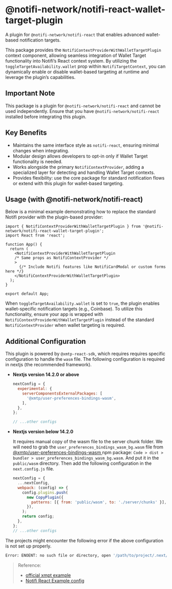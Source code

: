 # @notifi-network/notifi-react-wallet-target-plugin

A plugin for `@notifi-network/notifi-react` that enables advanced wallet-based notification targets.

This package provides the `NotifiContextProviderWithWalletTargetPlugin` context component, allowing seamless integration of Wallet Target functionality into Notifi’s React context system. By utilizing the `toggleTargetAvailability.wallet` prop within `NotifiTargetContext`, you can dynamically enable or disable wallet-based targeting at runtime and leverage the plugin’s capabilities.

## Important Note

This package is a plugin for `@notifi-network/notifi-react` and cannot be used independently. Ensure that you have `@notifi-network/notifi-react` installed before integrating this plugin.

## Key Benefits

- Maintains the same interface style as `notifi-react`, ensuring minimal changes when integrating.
- Modular design allows developers to opt-in only if Wallet Target functionality is needed.
- Works alongside the primary `NotifiContextProvider`, adding a specialized layer for detecting and handling Wallet Target contexts.
- Provides flexibility: use the core package for standard notification flows or extend with this plugin for wallet-based targeting.

## Usage (with @notifi-network/notifi-react)

Below is a minimal example demonstrating how to replace the standard Notifi provider with the plugin-based provider:

```tsx
import { NotifiContextProviderWithWalletTargetPlugin } from '@notifi-network/notifi-react-wallet-target-plugin';
import React from 'react';

function App() {
  return (
    <NotifiContextProviderWithWalletTargetPlugin
    /* Same props as NotifiContextProvider */
    >
      {/* Include Notifi features like NotifiCardModal or custom forms here */}
    </NotifiContextProviderWithWalletTargetPlugin>
  );
}

export default App;
```

When `toggleTargetAvailability.wallet` is set to `true`, the plugin enables wallet-specific notification targets (e.g., Coinbase). To utilize this functionality, ensure your app is wrapped with `NotifiContextProviderWithWalletTargetPlugin` instead of the standard `NotifiContextProvider` when wallet targeting is required.

## Additional Configuration

This plugin is powered by `@xmtp-react-sdk`, which requires requires specific configuration to handle the `wasm` file.
The following configuration is required in nextjs (the recommended framework).

- **Nextjs version 14.2.0 or above**

  ```js
  nextConfig = {
    experimental: {
      serverComponentsExternalPackages: [
        '@xmtp/user-preferences-bindings-wasm',
      ],
    },
  };

  // ...other configs
  ```

- **Nextjs version below 14.2.0**

  It requires manual copy of the wasm file to the server chunk folder. We will need to grab the `user_preferences_bindings_wasm_bg.wasm` file from [@xmtp/user-preferences-bindings-wasm
  ](https://www.npmjs.com/package/@xmtp/user-preferences-bindings-wasm) npm package: `Code > dist > bundler > user_preferences_bindings_wasm_bg.wasm`. And put it in the `public/wasm` directory. Then add the following configuration in the `next.config.js` file.

  ```js
  nextConfig = {
    ...nextConfig,
    webpack: (config) => {
      config.plugins.push(
        new CopyPlugin({
          patterns: [{ from: 'public/wasm', to: './server/chunks' }],
        }),
      );
      return config;
    },
  };
  // ...other configs
  ```

The projects might encounter the following error if the above configuration is not set up properly.

```bash
Error: ENOENT: no such file or directory, open '/path/to/project/.next/server/vendor-chunks/user_preferences_bindings_wasm_bg.wasm'
```

> Reference:
>
> - [official xmpt example](https://github.com/xmtp/xmtp-web/blob/main/examples/nextjs/next.config.mjs)
> - [Notifi React Example config](https://github.com/notifi-network/notifi-sdk-ts/blob/main/packages/notifi-react-example-v2/next.config.mjs)
